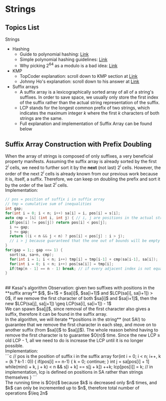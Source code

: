 # Strings

## Topics List
Strings
- Hashing
  - Guide to polynomial hashing: [Link](https://www.mii.lt/olympiads_in_informatics/pdf/INFOL119.pdf)
  - Simple polynomial hashing guidelines: [Link](https://codeforces.com/blog/entry/52697)
  - Why picking $2^{64}$ as a modulo is a bad idea: [Link](https://codeforces.com/blog/entry/4898)
- KMP
  - TopCoder explanation: scroll down to KMP section at [Link](https://www.topcoder.com/community/competitive-programming/tutorials/introduction-to-string-searching-algorithms/)
  - Johnny Ho's explanation: scroll down to his answer at [Link](https://www.quora.com/Why-is-the-time-complexity-of-the-Knuth-Morris-Pratt-algorithm-O-n)
- Suffix arrays
  - A suffix array is a lexicographically sorted array of all of a string's suffixes. In order to save space, we usually only store the first index of the suffix rather than the actual string representation of the suffix.
  - LCP stands for the longest common prefix of two strings, which indicates the maximum integer $k$ where the first $k$ characters of both strings are the same.
  - Full explanation and implementation of Suffix Array can be found below

## Suffix Array Construction with Prefix Doubling

When the array of strings is composed of only suffixes, a very beneficial property manifests. Assuming the suffix array is already sorted by the first $2^i$ cells, we need to further sort it by the **next** (not last) $2^i$ cells. However, the order of the next $2^i$ cells is already known from our previous work because it is, itself, a suffix. Therefore, we can keep on doubling the prefix and sort it by the order of the last $2^i$ cells.
<br />
Implementation:
<br />
```c
// pos = position of suffix i in suffix array
// tmp = cumulative sum of inequalities
int gap;
for(int i = 0; i < n; i++) sa[i] = i, pos[i] = s[i];
auto cmp = [&] (int i, int j) { // i, j are positions in the actual string
  if(pos[i] != pos[j]) return pos[i] < pos[j];
  i += gap;
  j += gap;
  return ((i < n && j < n) ? pos[i] < pos[j] : i > j);
  // i > j because guaranteed that the one out of bounds will be empty from right after the gap is added (since positions denote START of the suffix), therefore simply index comparison is OK
}
for(gap = 1;; gap <<= 1) {
  sort(sa, sa+n, cmp);
  for(int i = 1; i < n; i++) tmp[i] = tmp[i-1] + cmp(sa[i-1], sa[i]);
  for(int i = 0; i < n; i++) pos[sa[i]] = tmp[i];
  if(tmp[n - 1] == n - 1) break; // if every adjacent index is not equal (sorted completely)
}
```
<br />
## Kasai's algorithm
Observation: given two suffixes with positions in the **suffix array** $i$, $i+1$ = $sa[i]$, $sa[i+1]$ and $LCP(sa[i], sa[i+1]) > 0$, if we remove the first character of both $sa[i]$ and $sa[i+1]$, then the new $LCP(sa[j], sa[j+1]) \geq LCP(sa[i], sa[i+1]) - 1$
<br />
We can spawn $sa[j]$, since removal of the first character also gives a suffix, therefore it can be found in the suffix array.
<br />
In the algorithm, we will iterate **positions in the string** (not SA!) to guarantee that we remove the first character in each step, and move on to another suffix (from $sa[i]$ to $sa[j]$). The whole reason behind having to remove the first character is to guarantee $O(n)$ time. Since the new LCP ≥ old LCP - 1, all we need to do is increase the LCP until it is no longer possible.
<br />
Implementation:
<br />
```c
// pos is the position of suffix i in the suffix array
for(int i = 0; i < n; i++, k = (k ? k-1 : 0)) {
  if(pos[i] == n-1) {
    k = 0;
    continue;
  }
  int j = sa[pos[i] + 1]
  while(min(i + k, j + k) < n && s[i + k] == s[j + k]) ++k;
  lcp[pos[i]] = k; // in implementation, lcp is defined on positions in SA rather than strings themselves
}
```
<br />
The running time is $O(n)$ because $k$ is decreased only $n$ times, and $k$ can only be incremented up to $n$, therefore total number of operations $\leq 2n$

